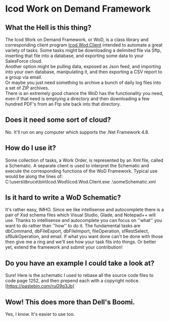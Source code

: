 # Icod Work on Demand Framework

## What the Hell is this thing?
The Icod Work on Demand Framework, or WoD, is a class library and corresponding client program 
[Icod.Wod.Client](https://github.com/uniblab/Icod.Wod.Client) intended to automate a great variety of tasks.
Some tasks might be downloading a delimited file via Sftp, inserting that file into a database, 
and exporting some data to your SalesForce cloud.  
Another option might be pulling data, exposed as Json feed, and importing into your own database, 
manipulating it, and then exporting a CSV report to a group via email.  
Or maybe you just need something to archive a bunch of daily log files into a set of ZIP archives.  
There is an extremely good chance the WoD has the functionality you need, even if that need is 
emptying a directory and then downloading a few hundred PDF's from an Ftp site back into that directory.

## Does it need some sort of cloud?
No.  It'll run on any computer which supports the .Net Framework 4.8.

## How do I use it?
Some collection of tasks, a Work Order, is represented by an Xml file, called a Schematic.  A separate client is used to interpret the Schematic and execute the corresponding functions of the WoD Framework.  Typical use would be along the lines of:
 <nowiki>
 C:\users\tbruce\bin\Icod.Wod\Icod.Wod.Client.exe .\someSchematic.xml
</nowiki>

## Is it hard to write a WoD Schematic?
It's rather easy, IMHO.  Since we like intellisense and autocomplete there is a pair of Xsd schema files which Visual Studio, Glade, and Notepad++ will use.  Thanks to intellisense  and autocomplete you can focus on ''what'' you want to do rather than ''how'' to do it.  The fundamental tasks are dbCommand, dbFileExport, dbFileImport, fileOperation, sfRestSelect, sfBulkOperation, and email.  If what you want done can't be done with those then give me a ring and we'll see how your task fits into things.  Or better yet, extend the framework and submit your contribution!

## Do you have an example I could take a look at?
Sure! Here is the schematic I used to rebase all the source code files to code page 1252, and then prepend each with a copyright notice.
[https://pastebin.com/ruG9g3Jb]

## Wow! This does more than Dell's Boomi.
Yes, I know.  It's easier to use too.
